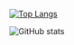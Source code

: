 [![Top Langs](https://github-readme-stats.vercel.app/api/top-langs/?username=IWareQ)](https://github.com/anuraghazra/github-readme-stats)

![GitHub stats](https://github-readme-stats.vercel.app/api?username=IWareQ&show_icons=true&count_private=true)  

